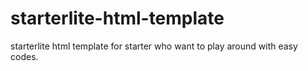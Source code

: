 # starterlite-html-template
starterlite html template for starter who want to play around with easy codes. 
